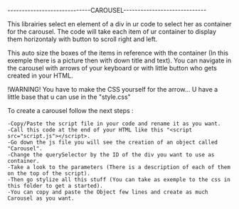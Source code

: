 -----------------------------CAROUSEL-----------------------------

This librairies select en element of a div in ur code to select her as container for the carousel. The code will take each item of ur container to display them horizontaly with button to scroll right and left.

This auto size the boxes of the items in reference with the container (In this exemple there is a picture then with down title and text).
You can navigate in the carousel with arrows of your keyboard or with little button who gets created in your HTML.

!WARNING! You have to make the CSS yourself for the arrow... U have a little base that u can use in the "style.css"

To create a carousel follow the next steps : 

    -Copy/Paste the script file in your code and rename it as you want.
    -Call this code at the end of your HTML like this "<script src="script.js"></script>.
    -Go down the js file you will see the creation of an object called "Carousel".
    -Change the querySelector by the ID of the div you want to use as container.
    -Take a look to the parameters (There is a description of each of them on the top of the script).
    -Then go stylize all this stuff (You can take as exemple to the css in this folder to get a started).
    -You can copy and paste the Object few lines and create as much Carousel as you want.